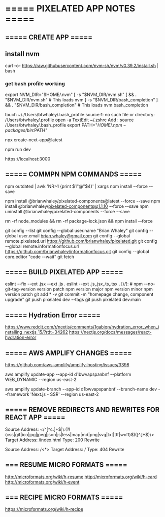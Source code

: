 # ===== PIXELATED APP NOTES =====

## ===== CREATE APP =====

## install nvm

curl -o- https://raw.githubusercontent.com/nvm-sh/nvm/v0.39.2/install.sh | bash

### get bash profile working 

export NVM_DIR="$HOME/.nvm"                
[ -s "$NVM_DIR/nvm.sh" ] && \. "$NVM_DIR/nvm.sh"  # This loads nvm
[ -s "$NVM_DIR/bash_completion" ] && \. "$NVM_DIR/bash_completion"  # This loads nvm bash_completion

touch ~/./Users/btwhaley/.bash_profile:source:1: no such file or directory: /Users/btwhaley/.profile
open -a TextEdit ~/.zshrc
Add : 
source /Users/btwhaley/.bash_profile
export PATH="$HOME/.npm-packages/bin:$PATH"

npx create-next-app@latest

npm run dev

https://localhost:3000

## ===== COMMPN NPM COMMANDS =====

npm outdated | awk 'NR>1 {print $1"@"$4}' | xargs npm install --force --save

npm install @brianwhaley/pixelated-components@latest --force --save
npm install @brianwhaley/pixelated-components@1.1.10 --force --save
npm uninstall @brianwhaley/pixelated-components --force --save

rm -rf node_modules && rm -rf package-lock.json && npm install --force

git config --list
git config --global user.name "Brian Whaley"
git config --global user.email brian.whaley@gmail.com
git config --global remote.pixelated.url https://github.com/brianwhaley/pixelated.git
git config --global remote.informationfocus.url https://github.com/brianwhaley/informationfocus.git
git config --global core.editor "code --wait"
git fetch

## ===== BUILD PIXELATED APP =====

eslint --fix --ext .jsx --ext .js .
eslint --ext .js,.jsx,.ts,.tsx .
[//]: # npm --no-git-tag-version version patch
npm version major
npm version minor
npm version patch
git add * -v
git commit -m "homepage change, component upgrade"
git push pixelated dev --tags
git push pixelated dev:main

## ===== Hydration Error =====
https://www.reddit.com/r/nextjs/comments/1gabiqn/hydration_error_when_installing_nextjs_15/?rdt=34262
https://nextjs.org/docs/messages/react-hydration-error


## ===== AWS AMPLIFY CHANGES =====

https://github.com/aws-amplify/amplify-hosting/issues/3398

aws amplify update-app --app-id d1bwvapspanbnf --platform WEB_DYNAMIC --region us-east-2

aws amplify update-branch --app-id d1bwvapspanbnf --branch-name dev --framework 'Next.js - SSR' --region us-east-2

## ===== REMOVE REDIRECTS AND REWRITES FOR REACT APP =====
Source Address: </^[^c.]+$|\.(?!(css|gif|ico|jpg|jpeg|json|js|less|map|md|png|svg|txt|ttf|woff)$)([^.]+$)/>
Target Address: /index.html
Type: 200 Rewrite

Source Address: /<*>
Target Address: /
Type: 404 Rewrite

## === RESUME MICRO FORMATS =====
http://microformats.org/wiki/h-resume
http://microformats.org/wiki/h-card
http://microformats.org/wiki/h-event


## === RECIPE MICRO FORMATS =====
https://microformats.org/wiki/h-recipe

